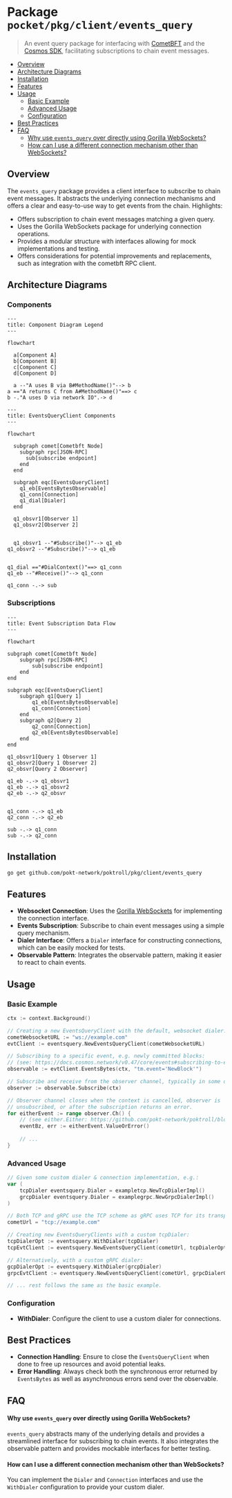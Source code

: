 # Package `pocket/pkg/client/events_query` <!-- omit in toc -->

> An event query package for interfacing with [CometBFT](https://cometbft.com/) and the [Cosmos SDK](https://v1.cosmos.network/sdk), facilitating subscriptions to chain event messages.

- [Overview](#overview)
- [Architecture Diagrams](#architecture-diagrams)
- [Installation](#installation)
- [Features](#features)
- [Usage](#usage)
  - [Basic Example](#basic-example)
  - [Advanced Usage](#advanced-usage)
  - [Configuration](#configuration)
- [Best Practices](#best-practices)
- [FAQ](#faq)
    - [Why use `events_query` over directly using Gorilla WebSockets?](#why-use-events_query-over-directly-using-gorilla-websockets)
    - [How can I use a different connection mechanism other than WebSockets?](#how-can-i-use-a-different-connection-mechanism-other-than-websockets)

## Overview

The `events_query` package provides a client interface to subscribe to chain event messages. It abstracts the underlying connection mechanisms and offers a clear and easy-to-use way to get events from the chain. Highlights:

- Offers subscription to chain event messages matching a given query.
- Uses the Gorilla WebSockets package for underlying connection operations.
- Provides a modular structure with interfaces allowing for mock implementations and testing.
- Offers considerations for potential improvements and replacements, such as integration with the cometbft RPC client.

## Architecture Diagrams

### Components
```mermaid
---
title: Component Diagram Legend
---

flowchart

  a[Component A]
  b[Component B]
  c[Component C]
  d[Component D]

  a --"A uses B via B#MethodName()"--> b
a =="A returns C from A#MethodName()"==> c
b -."A uses D via network IO".-> d
```
```mermaid
---
title: EventsQueryClient Components
---

flowchart

  subgraph comet[Cometbft Node]
    subgraph rpc[JSON-RPC]
      sub[subscribe endpoint]
    end
  end

  subgraph eqc[EventsQueryClient]
    q1_eb[EventsBytesObservable]
    q1_conn[Connection]
    q1_dial[Dialer]
  end

  q1_obsvr1[Observer 1]
  q1_obsvr2[Observer 2]


  q1_obsvr1 --"#Subscribe()"--> q1_eb
q1_obsvr2 --"#Subscribe()"--> q1_eb


q1_dial =="#DialContext()"==> q1_conn
q1_eb --"#Receive()"--> q1_conn

q1_conn -.-> sub

```

### Subscriptions
```mermaid
---
title: Event Subscription Data Flow
---

flowchart

subgraph comet[Cometbft Node]
    subgraph rpc[JSON-RPC]
        sub[subscribe endpoint]
    end
end

subgraph eqc[EventsQueryClient]
    subgraph q1[Query 1]
        q1_eb[EventsBytesObservable]
        q1_conn[Connection]
    end
    subgraph q2[Query 2]
        q2_conn[Connection]
        q2_eb[EventsBytesObservable]
    end
end

q1_obsvr1[Query 1 Observer 1]
q1_obsvr2[Query 1 Observer 2]
q2_obsvr[Query 2 Observer]

q1_eb -.-> q1_obsvr1
q1_eb -.-> q1_obsvr2
q2_eb -.-> q2_obsvr


q1_conn -.-> q1_eb
q2_conn -.-> q2_eb

sub -.-> q1_conn
sub -.-> q2_conn

```

## Installation

```bash
go get github.com/pokt-network/poktroll/pkg/client/events_query
```

## Features

- **Websocket Connection**: Uses the [Gorilla WebSockets](https://github.com/gorilla/websocket) for implementing the connection interface.
- **Events Subscription**: Subscribe to chain event messages using a simple query mechanism.
- **Dialer Interface**: Offers a `Dialer` interface for constructing connections, which can be easily mocked for tests.
- **Observable Pattern**: Integrates the observable pattern, making it easier to react to chain events.

## Usage

### Basic Example

```go
ctx := context.Background()

// Creating a new EventsQueryClient with the default, websocket dialer:
cometWebsocketURL := "ws://example.com"
evtClient := eventsquery.NewEventsQueryClient(cometWebsocketURL)

// Subscribing to a specific event, e.g. newly committed blocks:
// (see: https://docs.cosmos.network/v0.47/core/events#subscribing-to-events)
observable := evtClient.EventsBytes(ctx, "tm.event='NewBlock'")

// Subscribe and receive from the observer channel, typically in some other scope.
observer := observable.Subscribe(ctx)

// Observer channel closes when the context is cancelled, observer is
// unsubscribed, or after the subscription returns an error.
for eitherEvent := range observer.Ch() {
    // (see either.Either: https://github.com/pokt-network/poktroll/blob/main/pkg/either/either.go#L3)
    eventBz, err := eitherEvent.ValueOrError()	
	
    // ...
}
```

### Advanced Usage

```go
// Given some custom dialer & connection implementation, e.g.:
var (
    tcpDialer eventsquery.Dialer = exampletcp.NewTcpDialerImpl()
    grcpDialer eventsquery.Dialer = examplegrpc.NewGrpcDialerImpl()
)

// Both TCP and gRPC use the TCP scheme as gRPC uses TCP for its transport layer.
cometUrl = "tcp://example.com"

// Creating new EventsQueryClients with a custom tcpDialer:
tcpDialerOpt := eventsquery.WithDialer(tcpDialer)
tcpEvtClient := eventsquery.NewEventsQueryClient(cometUrl, tcpDialerOpt)

// Alternatively, with a custom gRPC dialer:
gcpDialerOpt := eventsquery.WithDialer(grcpDialer)
grpcEvtClient := eventsquery.NewEventsQueryClient(cometUrl, grpcDialerOpt)

// ... rest follows the same as the basic example.
```

### Configuration

- **WithDialer**: Configure the client to use a custom dialer for connections.

## Best Practices

- **Connection Handling**: Ensure to close the `EventsQueryClient` when done to free up resources and avoid potential leaks.
- **Error Handling**: Always check both the synchronous error returned by `EventsBytes` as well as asynchronous errors send over the observable.

## FAQ

#### Why use `events_query` over directly using Gorilla WebSockets?

`events_query` abstracts many of the underlying details and provides a streamlined interface for subscribing to chain events.
It also integrates the observable pattern and provides mockable interfaces for better testing.

#### How can I use a different connection mechanism other than WebSockets?

You can implement the `Dialer` and `Connection` interfaces and use the `WithDialer` configuration to provide your custom dialer.
